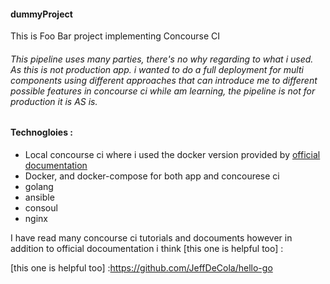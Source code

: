 #### dummyProject
This is Foo Bar project implementing Concourse CI 

###### This pipeline uses many parties, there's no why regarding to what i used. As this is not production app. i wanted to do a full deployment for multi components using different approaches that can introduce me to  different possible features in concourse ci while am learning, the pipeline is not for production it is AS is.

#### Technogloies :
 * Local concourse ci where i used the docker version provided by [official documentation] 
 * Docker, and docker-compose for both app and concourese ci
 * golang
 * ansible
 * consoul
 * nginx
 
 I have read many concourse ci tutorials and docouments however in addition to  official docoumentation i think [this one is helpful too] :
 
 [official documentation]: https://concourse-ci.org/docker-repository.html
 [this one is helpful too] :https://github.com/JeffDeCola/hello-go
